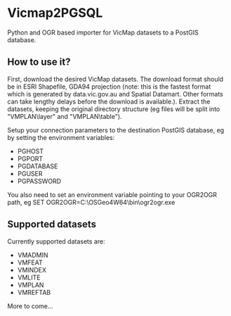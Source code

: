 # Vicmap2PGSQL

Python and OGR based importer for VicMap datasets to a PostGIS database.


## How to use it?

First, download the desired VicMap datasets. The download format should
be in ESRI Shapefile, GDA94 projection (note: this is the fastest format
which is generated by data.vic.gov.au and Spatial Datamart. Other formats
can take lengthy delays before the download is available.). Extract the
datasets, keeping the original directory structure (eg files will be split
into "VMPLAN\layer" and "VMPLAN\table").

Setup your connection parameters to the destination PostGIS database, eg
by setting the environment variables:

- PGHOST
- PGPORT
- PGDATABASE
- PGUSER
- PGPASSWORD

You also need to set an environment variable pointing to your OGR2OGR path,
eg
SET OGR2OGR=C:\OSGeo4W64\bin\ogr2ogr.exe


## Supported datasets

Currently supported datasets are:

- VMADMIN
- VMFEAT
- VMINDEX
- VMLITE
- VMPLAN
- VMREFTAB

More to come...